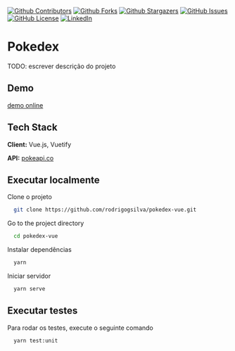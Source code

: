 [![Github Contributors][contributors-shield]][contributors-url]
[![Github Forks][forks-shield]][forks-url]
[![Github Stargazers][stars-shield]][stars-url]
[![GitHub Issues][issues-shield]][issues-url]
[![GitHub License][license-shield]][license-url]
[![LinkedIn][linkedin-shield]][linkedin-url]

# Pokedex

TODO: escrever descrição do projeto

## Demo

[demo online][demo-url]

## Tech Stack

**Client:** Vue.js, Vuetify

**API:** [pokeapi.co](https://pokeapi.co)

## Executar localmente

Clone o projeto

```bash
  git clone https://github.com/rodrigogsilva/pokedex-vue.git
```

Go to the project directory

```bash
  cd pokedex-vue
```

Instalar dependências

```bash
  yarn
```

Iniciar servidor

```bash
  yarn serve
```

## Executar testes

Para rodar os testes, execute o seguinte comando

```bash
  yarn test:unit
```

[contributors-shield]: https://img.shields.io/github/contributors/rodrigogsilva/pokedex-vue.svg?style=for-the-badge
[contributors-url]: https://github.com/rodrigogsilva/pokedex-vue/graphs/contributors
[forks-shield]: https://img.shields.io/github/forks/rodrigogsilva/pokedex-vue?style=for-the-badge
[forks-url]: https://github.com/rodrigogsilva/pokedex-vue/network/members
[stars-shield]: https://img.shields.io/github/stars/rodrigogsilva/pokedex-vue?style=for-the-badge
[stars-url]: https://github.com/rodrigogsilva/pokedex-vue/stargazers
[issues-shield]: https://img.shields.io/github/issues/rodrigogsilva/pokedex-vue?style=for-the-badge
[issues-url]: https://github.com/rodrigogsilva/pokedex-vue/issues
[license-shield]: https://img.shields.io/github/license/rodrigogsilva/pokedex-vue?style=for-the-badge
[license-url]: https://github.com/rodrigogsilva/pokedex-vue/blob/main/LICENSE
[linkedin-shield]: https://img.shields.io/badge/-LinkedIn-black.svg?style=for-the-badge&logo=linkedin&colorB=555
[linkedin-url]: https://linkedin.com/in/rodrigogoncalvess
[demo-url]: https://pokedex-vue-eta.vercel.app
